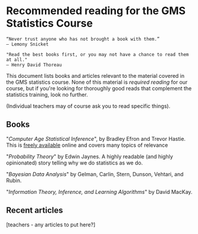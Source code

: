 # Recommended reading for the GMS Statistics Course

    “Never trust anyone who has not brought a book with them.”
    – Lemony Snicket

    "Read the best books first, or you may not have a chance to read them at all."
    – Henry David Thoreau

This document lists books and articles relevant to the material covered in the GMS statistics course.
None of this material is *required reading* for our course, but if you're looking for thoroughly good
reads that complement the statistics training, look no further.

(Individual teachers may of course ask you to read specific things).

## Books

"*Computer Age Statistical Inference*", by Bradley Efron and Trevor Hastie.  This is [freely available](http://web.stanford.edu/~hastie/CASI/) online and covers many topics of relevance

"*Probability Theory*" by Edwin Jaynes.  A highly readable (and highly opinionated) story telling why we do statistics as we do.

"*Bayesian Data Analysis*" by Gelman, Carlin, Stern, Dunson, Vehtari, and Rubin.

"*Information Theory, Inference, and Learning Algorithms*" by David MacKay.

## Recent articles

[teachers - any articles to put here?]
